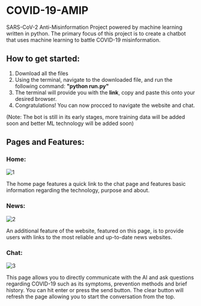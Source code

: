 # COVID-19-AMIP
SARS-CoV-2 Anti-Misinformation Project powered by machine learning written in python. The primary focus of this project is to create a chatbot that uses machine learning to battle COVID-19 misinformation.

## How to get started:
1. Download all the files
2. Using the terminal, navigate to the downloaded file, and run the following command: **"python run.py"**
3. The terminal will provide you with the **link**, copy and paste this onto your desired browser.
4. Congratulations! You can now procced to navigate the website and chat.

(Note: The bot is still in its early stages, more training data will be added soon and better ML technology will be added soon)

## Pages and Features:
### Home:
![1](https://user-images.githubusercontent.com/76477563/131593565-beebd229-1602-4cb8-8de6-964df09f2345.PNG)

The home page features a quick link to the chat page and features basic information regarding the technology, purpose and about.

### News:
![2](https://user-images.githubusercontent.com/76477563/131593602-d1ab30a5-1610-44cf-93fb-c0ddf4eb340a.PNG)

An additional feature of the website, featured on this page, is to provide users with links to the most reliable and up-to-date news websites.

### Chat:
![3](https://user-images.githubusercontent.com/76477563/131593620-c98eeae4-1787-4027-bf4d-1e9708eb7766.PNG)

This page allows you to directly communicate with the AI and ask questions regarding COVID-19 such as its symptoms, prevention methods and brief history. You can hit enter or press the send button. The clear button will refresh the page allowing you to start the conversation from the top.
